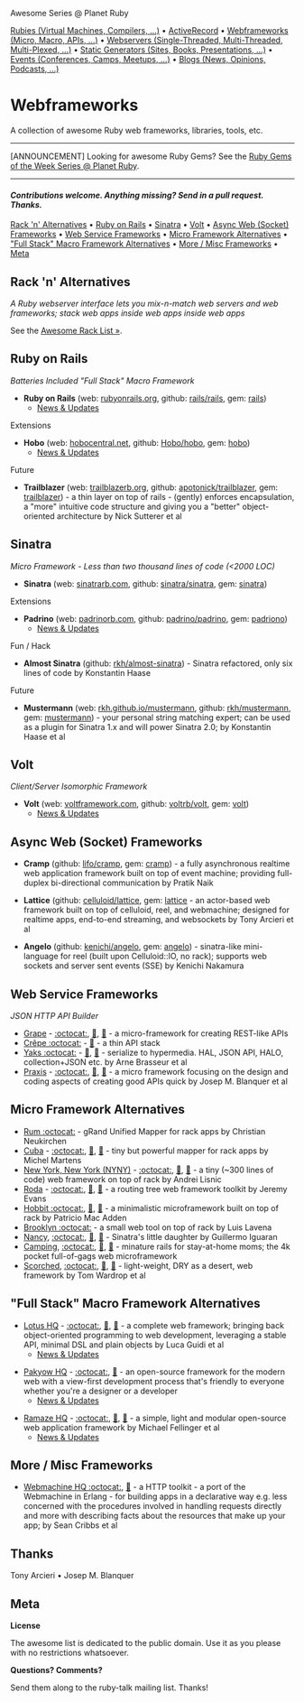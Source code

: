 Awesome Series @ Planet Ruby

[Rubies (Virtual Machines, Compilers, ...)](https://github.com/planetruby/awesome-rubies) • 
[ActiveRecord](https://github.com/planetruby/awesome-activerecord)  •
[Webframeworks (Micro, Macro, APIs, ...)](https://github.com/planetruby/awesome-webframeworks) •
[Webservers (Single-Threaded, Multi-Threaded, Multi-Plexed, ...)](https://github.com/planetruby/awesome-webservers) • 
[Static Generators (Sites, Books, Presentations, ...)](https://github.com/planetruby/awesome-staticgen) •
[Events (Conferences, Camps, Meetups, ...)](https://github.com/planetruby/awesome-events) •
[Blogs (News, Opinions, Podcasts, ...)](https://github.com/planetruby/awesome-blogs)


# Webframeworks

A collection of awesome Ruby web frameworks, libraries, tools, etc.

---

[ANNOUNCEMENT] Looking for awesome Ruby Gems? See the [Ruby Gems of the Week Series @ Planet Ruby](http://planetruby.github.io/gems).

---

#### _Contributions welcome. Anything missing? Send in a pull request. Thanks._


[Rack 'n' Alternatives](#rack-n-alternatives) •
[Ruby on Rails](#ruby-on-rails) • 
[Sinatra](#sinatra) •
[Volt](#volt) •
[Async Web (Socket) Frameworks](#async-web-socket-frameworks) •
[Web Service Frameworks](#web-service-frameworks) •
[Micro Framework Alternatives](#micro-framework-alternatives) •
["Full Stack" Macro Framework Alternatives](#full-stack-macro-framework-alternatives) •
[More / Misc Frameworks](#more--misc-frameworks) •
[Meta](#meta)

<!--
Note: :gem: stands for the RubyGems page, :octocat: stands for the GitHub page and :book: stands for the RubyDoc page.
-->

## Rack 'n' Alternatives

_A Ruby webserver interface lets you mix-n-match web servers and web frameworks; stack web apps inside web apps inside web apps_

See the [Awesome Rack List »](https://github.com/planetruby/awesome-rack).


## Ruby on Rails

_Batteries Included "Full Stack" Macro Framework_

- **Ruby on Rails** (web: [rubyonrails.org](http://rubyonrails.org), github: [rails/rails](https://github.com/rails/rails), gem: [rails](https://rubygems.org/gems/rails))
    - [News & Updates](http://weblog.rubyonrails.org)

Extensions

- **Hobo** (web: [hobocentral.net](http://hobocentral.net), github: [Hobo/hobo](https://github.com/Hobo/hobo), gem: [hobo](https://rubygems.org/gems/hobo))
    - [News & Updates](http://hobocentral.net/blog)

Future

- **Trailblazer** (web: [trailblazerb.org](http://trailblazerb.org), github: [apotonick/trailblazer](https://github.com/apotonick/trailblazer), gem: [trailblazer](https://rubygems.org/gems/trailblazer)) - a thin layer on top of rails - (gently) enforces encapsulation, a "more" intuitive code structure and giving you a "better" object-oriented architecture by Nick Sutterer et al



## Sinatra

_Micro Framework - Less than two thousand lines of code (<2000 LOC)_

- **Sinatra** (web: [sinatrarb.com](http://sinatrarb.com), github: [sinatra/sinatra](https://github.com/sinatra), gem: [sinatra](https://rubygems.org/gems/sinatra))

Extensions

- **Padrino** (web: [padrinorb.com](http://padrinorb.com), github: [padrino/padrino](https://github.com/padrino), gem:  [padriono](https://rubygems.org/gems/padrino))
    - [News & Updates](http://www.padrinorb.com/blog)

Fun / Hack

- **Almost Sinatra** (github: [rkh/almost-sinatra](https://github.com/rkh/almost-sinatra)) - Sinatra refactored, only six lines of code by Konstantin Haase

Future

- **Mustermann** (web: [rkh.github.io/mustermann](http://rkh.github.io/mustermann), github: [rkh/mustermann](https://github.com/rkh/mustermann), gem: [mustermann](https://rubygems.org/gems/mustermann))  - your personal string matching expert; can be used as a plugin for Sinatra 1.x and will power Sinatra 2.0; by Konstantin Haase et al


## Volt

_Client/Server Isomorphic Framework_

- **Volt** (web: [voltframework.com](http://voltframework.com), github: [voltrb/volt](https://github.com/voltrb), gem: [volt](https://rubygems.org/gems/volt))
    - [News & Updates](http://voltframework.com/blog)

## Async Web (Socket) Frameworks

- **Cramp** (github: [lifo/cramp](https://github.com/lifo/cramp), gem: [cramp](https://rubygems.org/gems/cramp)) - a fully asynchronous realtime web application framework built on top of event machine; providing full-duplex bi-directional communication by Pratik Naik

- **Lattice** (github: [celluloid/lattice](https://github.com/celluloid/lattice), gem: [lattice](https://rubygems.org/gems/lattice) -  an actor-based web framework built on top of celluloid, reel, and webmachine; designed for realtime apps, end-to-end streaming, and websockets by Tony Arcieri et al

- **Angelo** (github: [kenichi/angelo](https://github.com/kenichi/angelo), gem: [angelo](https://rubygems.org/gems/angelo)) - sinatra-like mini-language for reel (built upon Celluloid::IO, no rack);  supports web sockets and server sent events (SSE) by Kenichi Nakamura
   


## Web Service Frameworks

_JSON HTTP API Builder_

- [Grape](http://intridea.github.io/grape) - [:octocat:](https://github.com/intridea/grape), [:gem:](https://rubygems.org/gems/grape), [:book:](http://rubydoc.info/gems/grape)  - a micro-framework for creating REST-like APIs
- [Crêpe :octocat:](https://github.com/crepe) - [:gem:](https://rubygems.org/gems/crepe) - a thin API stack
- [Yaks :octocat:](https://github.com/plexus/yaks) - [:gem:](https://rubygems.org/gems/yaks), [:book:](http://rubydoc.info/gems/yaks) - serialize to hypermedia. HAL, JSON API, HALO, collection+JSON etc. by Arne Brasseur et al
- [Praxis](http://praxis-framework.io) - [:octocat:](https://github.com/rightscale/praxis), [:gem:](https://rubygems.org/gems/praxis), [:book:](http://rubydoc.info/gems/praxis)  - a micro framework focusing on the design and coding aspects of creating good APIs quick by Josep M. Blanquer et al

## Micro Framework Alternatives

- [Rum :octocat:](https://github.com/chneukirchen/rum) - gRand Unified Mapper for rack apps by Christian Neukirchen
- [Cuba](http://cuba.is) - [:octocat:](https://github.com/soveran/cuba), [:gem:](https://rubygems.org/gems/cuba), [:book:](http://rubydoc.info/gems/cuba) - tiny but powerful mapper for rack apps by Michel Martens
- [New York, New York (NYNY)](http://alisnic.github.io/nyny) - [:octocat:](https://github.com/alisnic/nyny), [:gem:](https://rubygems.org/gems/nyny), [:book:](http://rubydoc.info/gems/nyny)  -  a tiny (~300 lines of code) web framework on top of rack by Andrei Lisnic
- [Roda](http://roda.jeremyevans.net) - [:octocat:](https://github.com/jeremyevans/roda), [:gem:](https://rubygems.org/gems/roda), [:book:](http://rubydoc.info/gems/roda)  - a routing tree web framework toolkit by Jeremy Evans
- [Hobbit :octocat:](https://github.com/patriciomacadden/hobbit), [:gem:](https://rubygems.org/gems/hobbit), [:book:](http://rubydoc.info/gems/hobbit) - a minimalistic microframework built on top of rack by Patricio Mac Adden
- [Brooklyn :octocat:](https://github.com/luislavena/brooklyn) - a small web tool on top of rack by Luis Lavena
- [Nancy](http://guilleiguaran.github.io/nancy), [:octocat:](https://github.com/guilleiguaran/nancy), [:gem:](https://rubygems.org/gems/nancy), [:book:](http://rubydoc.info/gems/nancy) - Sinatra's little daughter by Guillermo Iguaran
- [Camping](http://camping.io), [:octocat:](https://github.com/camping), [:gem:](https://rubygems.org/gems/camping), [:book:](http://www.rubydoc.info/gems/camping) - minature rails for stay-at-home moms; the 4k pocket full-of-gags web microframework
- [Scorched](http://scorchedrb.com), [:octocat:](https://github.com/Wardrop/Scorched), [:gem:](https://rubygems.org/gems/scorched), [:book:](http://rubydoc.info/gems/scorched)  -  light-weight, DRY as a desert, web framework by Tom Wardrop et al


<!--
   more
   Kenji  - https://github.com/kballenegger/kenji    ??
 -->



## "Full Stack" Macro Framework Alternatives

- [Lotus HQ](http://lotusrb.org) - [:octocat:](https://github.com/lotus), [:gem:](https://rubygems.org/gems/lotusrb), [:book:](http://rubydoc.info/gems/lotusrb)  - a complete web framework; bringing back object-oriented programming to web development, leveraging a stable API, minimal DSL and plain objects  by Luca Guidi et al
    - [News & Updates](http://lotusrb.org/blog)

<!-- new list -->

- [Pakyow HQ](http://pakyow.org) - [:octocat:](https://github.com/pakyow), [:gem:](https://rubygems.org/gems/pakyow) - an open-source framework for the modern web with a view-first development process that's friendly to everyone whether you're a designer or a developer
    - [News & Updates](http://pakyow.org/blog)

<!-- new list -->

- [Ramaze HQ](http://ramaze.net) - [:octocat:](https://github.com/Ramaze), [:gem:](https://rubygems.org/gems/ramaze), [:book:](http://rubydoc.info/gems/ramaze) - a simple, light and modular open-source web application framework by Michael Fellinger et al
    - [News & Updates](http://ramaze.net/blog)

## More / Misc Frameworks

- [Webmachine HQ :octocat:](https://github.com/Webmachine/webmachine-ruby), [:gem:](https://rubygems.org/gems/webmachine) - a HTTP toolkit - a port of the Webmachine in Erlang - for building apps in a declarative way e.g. less concerned with the procedures involved in handling requests directly and more with describing facts about the resources that make up your app; by Sean Cribbs et al


 
## Thanks

Tony Arcieri • Josep M. Blanquer

## Meta

**License**

The awesome list is dedicated to the public domain. Use it as you please with no restrictions whatsoever.

**Questions? Comments?**

Send them along to the ruby-talk mailing list. Thanks!

